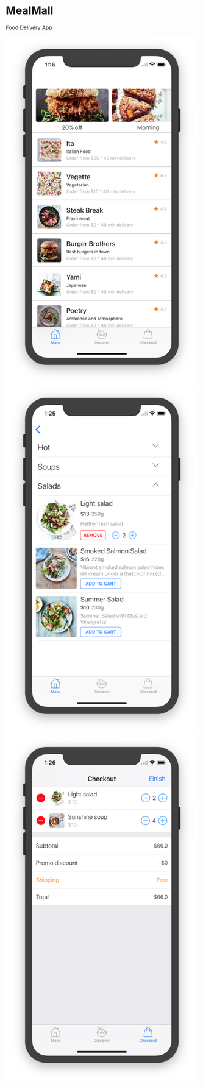 # MealMall
Food Delivery App

![Sreen 1](https://github.com/cleverClosure/MealMall/blob/master/screenshots/screen1.png)
![Sreen 2](https://github.com/cleverClosure/MealMall/blob/master/screenshots/screen2.png)
![Sreen 3](https://github.com/cleverClosure/MealMall/blob/master/screenshots/screen3.png)
